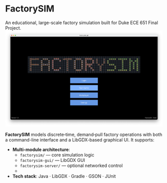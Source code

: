 # FactorySIM

An educational, large-scale factory simulation built for Duke ECE 651 Final Project.
![FactorySIM Front Page](front-page.png)

**FactorySIM** models discrete‐time, demand‐pull factory operations with both a command-line interface and a LibGDX-based graphical UI. It supports:

- **Multi-module architecture**:  
  - `factorysim/` — core simulation logic  
  - `factorysim-gui/` — LibGDX GUI  
  - `factorysim-server/` — optional networked control  
  -  
- **Tech stack**: Java · LibGDX · Gradle · GSON · JUnit